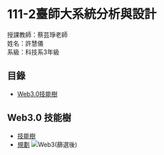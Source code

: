 # 111-2臺師大系統分析與設計
授課教師：蔡芸琤老師  
姓名：許慧儀  
系級：科技系3年級 
## 目錄
* [Web3.0技能樹](https://github.com/Memory-HuiYi/SAD#web30-%E6%8A%80%E8%83%BD%E6%A8%B9)  

## Web3.0 技能樹
* [技能樹](https://gitmind.com/app/docs/muk83qeh)
* [規劃](https://www.youtube.com/watch?v=waOmXZcBCOY)
![Web3(篩選後)](https://user-images.githubusercontent.com/125955622/226163606-6da48a95-49d8-44b9-8900-4c86367b5cb3.jpg)
<!-- #### 1.Dapps（分散式應用程序Decentralized Applications）
基於區塊鏈技術開發的應用程序，具有去中心化、開放性、公正性等特點，不需要信任中心，並且可以實現價值傳遞和智能合約的自動執行。  
Dapps的實現需要前端、後端和區塊鏈技術的結合。
* 前端：主要實現用戶界面的設計和開發，通過Web3.js庫實現與區塊鏈節點的交互，與傳統Web應用開發相似。
* 後端：主要實現區塊鏈節點的部署和管理，智能合約的開發和部署，以及與前端的數據交互，通常使用Node.js等後端框架實現。
全端DApp開發通常包括前端、後端、智能合約和區塊鏈技術的應用。前端涉及到網頁或移動應用程序的設計和開發，後端涉及到伺服器端的邏輯和數據庫設計，智能合約是在區塊鏈上執行的程式碼，用於定義交易規則和執行交易。全端DApp開發需要對多種技術和框架有深入的了解，包括區塊鏈技術、智能合約、以太坊、Web3.js、Solidity、React等。
#### -->
<!-- ## 目錄
* [課程筆記區](https://github.com/Memory-HuiYi/SAD#%E8%AA%B2%E7%A8%8B%E7%AD%86%E8%A8%98%E5%8D%80)  
* [作業連結區](https://github.com/Memory-HuiYi/SAD#%E4%BD%9C%E6%A5%AD%E9%80%A3%E7%B5%90%E5%8D%80)  
* [專題連結區](https://github.com/Memory-HuiYi/SAD#%E5%B0%88%E9%A1%8C%E9%80%A3%E7%B5%90%E5%8D%80)  


## 課程筆記區
## 作業連結區
## 專題連結區 -->
